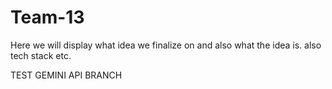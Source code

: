 # Team-13

Here we will display what idea we finalize on and also what the idea is.
also tech stack etc.

TEST GEMINI API BRANCH
